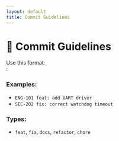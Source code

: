 ```yaml
---
layout: default
title: Commit Guidelines
---
```


# 📝 Commit Guidelines

Use this format:  
<JIRA-ID> <type>: <short description>

### Examples:

- `ENG-101 feat: add UART driver`
- `SEC-202 fix: correct watchdog timeout`

### Types:
- `feat`, `fix`, `docs`, `refactor`, `chore`

